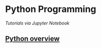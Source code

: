 # Python Programming
*Tutorials via Jupyter Notebook*



## [Python overview](https://github.com/kyaiooiayk/Python-Programming/blob/main/tutorials/Python_overview.md)